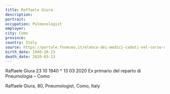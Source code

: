 ```yaml
---
title: Raffaele Giura
description: 
portrait: 
occupation: Pulmonologist
employer: 
city: Como
province: 
country: Italy 
source: https://portale.fnomceo.it/elenco-dei-medici-caduti-nel-corso-dellepidemia-di-covid-19/
birth_date: 1940-10-23
death_date: 2020-03-13
---
```


Raffaele Giura 23 10 1940 † 13 03 2020
Ex primario del reparto di Pneumologia – Como

Raffaele Giura, 80, Pneumologist, Como, Italy
